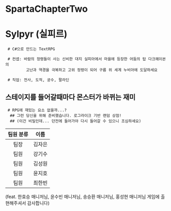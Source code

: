 # SpartaChapterTwo
# Sylpyr (실피르)
```
 # C#으로 만드는 TextRPG
```
```
 # 컨셉: 바람의 정령들이 사는 신비한 대지 실피아에서 마을에 등장한 어둠의 탑 다크헤이븐의
         고난과 역경을 극복하고 고위 정령이 되어 구름 위 세계 누비아에 도달하세요

 # 직업: 전사, 도적, 궁수, 팔라딘
```

## 스테이지를 들어갈때마다 몬스터가 바뀌는 재미

```
 # RPG에 재밌는 요소 없을까...?
  ## 그런 당신을 위해 준비했습니다. 로그라이크 기반 랜덤 상점!
  ## (이건 비밀인데... 던전에 들어가야 다시 들어갈 수 있으니 조심하세요)
```

|팀원 분류|이름|
|:------:|:---:|
|팀장|김자은|
|팀원|강기수|
|팀원|김성원|
|팀원|윤지호|
|팀원|최한빈|

(feat. 한효승 매니저님, 윤수빈 매니저님, 송승환 매니저님, 홍성현 매니저님 게임에 출현해주셔서 감사합니다)
